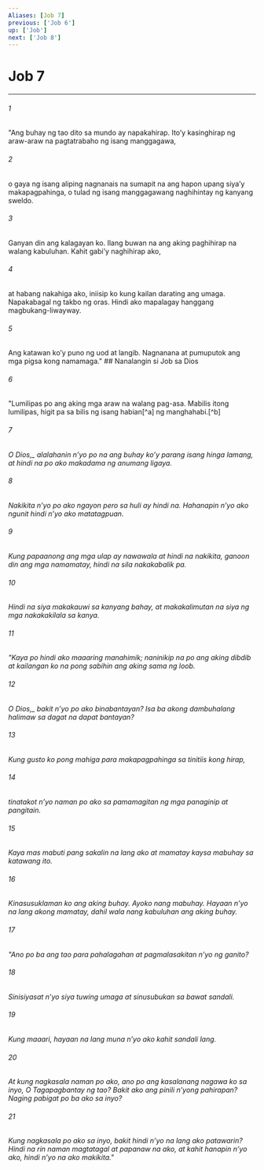 ```yaml
---
Aliases: [Job 7]
previous: ['Job 6']
up: ['Job']
next: ['Job 8']
---
```

# Job 7

***






















###### 1 










"Ang buhay ng tao dito sa mundo ay napakahirap. Itoʼy kasinghirap ng araw-araw na pagtatrabaho ng isang manggagawa, 





















###### 2 










o gaya ng isang aliping nagnanais na sumapit na ang hapon upang siyaʼy makapagpahinga, o tulad ng isang manggagawang naghihintay ng kanyang sweldo. 





















###### 3 










Ganyan din ang kalagayan ko. Ilang buwan na ang aking paghihirap na walang kabuluhan. Kahit gabiʼy naghihirap ako, 





















###### 4 










at habang nakahiga ako, iniisip ko kung kailan darating ang umaga. Napakabagal ng takbo ng oras. Hindi ako mapalagay hanggang magbukang-liwayway. 





















###### 5 










Ang katawan koʼy puno ng uod at langib. Nagnanana at pumuputok ang mga pigsa kong namamaga." ## Nanalangin si Job sa Dios 





















###### 6 










"Lumilipas po ang aking mga araw na walang pag-asa. Mabilis itong lumilipas, higit pa sa bilis ng isang habian[^a] ng manghahabi.[^b] 





















###### 7 










<i class="trans-change">O Dios,_ alalahanin nʼyo po na ang buhay koʼy parang isang hinga lamang, at hindi na po ako makadama ng anumang ligaya. 





















###### 8 










Nakikita nʼyo po ako ngayon pero sa huli ay hindi na. Hahanapin nʼyo ako ngunit hindi nʼyo ako matatagpuan. 





















###### 9 










Kung papaanong ang mga ulap ay nawawala at hindi na nakikita, ganoon din ang mga namamatay, hindi na sila nakakabalik pa. 





















###### 10 










Hindi na siya makakauwi sa kanyang bahay, at makakalimutan na siya ng mga nakakakilala sa kanya. 





















###### 11 










"Kaya po hindi ako maaaring manahimik; naninikip na po ang aking dibdib at kailangan ko na pong sabihin ang aking sama ng loob. 





















###### 12 










<i class="trans-change">O Dios,_ bakit nʼyo po ako binabantayan? Isa ba akong dambuhalang halimaw sa dagat na dapat bantayan? 





















###### 13 










Kung gusto ko pong mahiga para makapagpahinga sa tinitiis kong hirap, 





















###### 14 










tinatakot nʼyo naman po ako sa pamamagitan ng mga panaginip at pangitain. 





















###### 15 










Kaya mas mabuti pang sakalin na lang ako at mamatay kaysa mabuhay sa katawang ito. 





















###### 16 










Kinasusuklaman ko ang aking buhay. Ayoko nang mabuhay. Hayaan nʼyo na lang akong mamatay, dahil wala nang kabuluhan ang aking buhay. 





















###### 17 










"Ano po ba ang tao para pahalagahan at pagmalasakitan nʼyo ng ganito? 





















###### 18 










Sinisiyasat nʼyo siya tuwing umaga at sinusubukan sa bawat sandali. 





















###### 19 










Kung maaari, hayaan na lang muna nʼyo ako kahit sandali lang. 





















###### 20 










At kung nagkasala naman po ako, ano po ang kasalanang nagawa ko sa inyo, O Tagapagbantay ng tao? Bakit ako ang pinili nʼyong pahirapan? Naging pabigat po ba ako sa inyo? 





















###### 21 










Kung nagkasala po ako sa inyo, bakit hindi nʼyo na lang ako patawarin? Hindi na rin naman magtatagal at papanaw na ako, at kahit hanapin nʼyo ako, hindi nʼyo na ako makikita."
